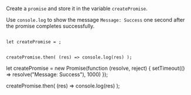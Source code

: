 Create a `promise`
and
store it in the variable
`createPromise`.

Use `console.log` to show
the message `Message: Success`
one second after the promise
completes successfully.

<Editor type="exercise" lang="javascript" runAsync="true" timeOut="2000">
<code>
let createPromise = ;

createPromise.then(
  (res) => console.log(res)
);
</code>

<solution>
let createPromise = new Promise(function (resolve, reject) {
  setTimeout(() => resolve("Message: Success"), 1000)
});

createPromise.then(
  (res) => console.log(res)
);
</solution>
</Editor>